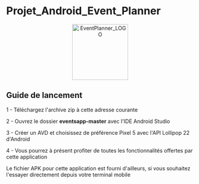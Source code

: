 # Projet_Android_Event_Planner


<p align="center"> 
  <img align="center" alt="EventPlanner_LOGO" width="150" src="https://github.com/Synez7/Projet_Android_Event_Planner/blob/main/eventsapp-master/app/src/main/res/mipmap-hdpi/ic_launcher_eventplanner.png">
</p>


## Guide de lancement

1 - Téléchargez l'archive zip à cette adresse courante 

2 - Ouvrez le dossier **eventsapp-master** avec l'IDE Android Studio

3 - Créer un AVD et choisissez de préférence Pixel 5 avec l'API Lollipop 22 d'Android

4 - Vous pourrez à présent profiter de toutes les fonctionnalités offertes par cette application


Le fichier APK pour cette application est fourni d'ailleurs, si vous souhaitez l'essayer directement depuis votre terminal mobile

